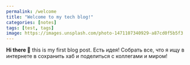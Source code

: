 ```yaml
---
permalink: /welcome
title: "Welcome to my tech blog!"
categories: [notes]
tags: [test, tags]
image: https://images.unsplash.com/photo-1471107340929-a87cd0f5b5f3
---
```


**Hi there 👋** this is my first blog post.
Есть идея!
Собрать все, что я ищу в интернете в сохранить хаб и поделиться с коллегами и миром!
